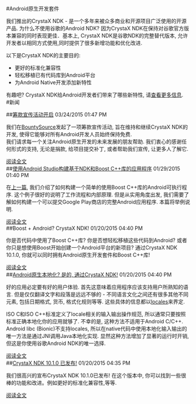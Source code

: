 #Android原生开发套件  
  
我们推出的CrystaX NDK - 是一个多年来被众多商业和开源项目广泛使用的开源产品. 为什么不使用谷歌的Android NDK? 因为CrystaX NDK在保持对谷歌官方版本兼容的同时表现更佳．基本上, CrystaX NDK是谷歌NDK的完整替代版本, 允许开发者以相同方式使用,同时提供了很多新增功能和优化改进.  
  
以下是CrystaX NDK的主要目的:  
+ 更好的标准化兼容性  
+ 轻松移植已有代码库到Android平台  
+ 为Android Native开发添加新特性  
  
有趣吧? CrystaX NDK给Android开发者们带来了哪些新特性, 请[查看更多信息](https://www.crystax.net/cn/android/ndk).  
#新闻  
  
##[筹款宣传活动开启](https://www.crystax.net/cn/blog/4)	03/24/2015 01:47 PM  
  
我们在[BountySource](https://www.bountysource.com/teams/crystaxndk/fundraiser)发起了一项筹款宣传活动, 旨在维持和继续CrystaX NDK的开发, 使得它能够对所有Android开发人员始终保持免费.  
我们请求每一个关注Android原生开发的未来发展的朋友帮助. 我们衷心的感谢任何形式的支持, 无论是捐款, 给项目提交补丁, 或者帮助我们宣传, 让更多人了解它.  
  
[阅读全文](https://www.crystax.net/cn/blog/4)  
##[使用Android Studio构建基于NDK和Boost C++库的应用程序](https://www.crystax.net/cn/blog/3)	01/29/2015 01:40 PM
  
在[上一篇](https://www.crystax.net/cn/blog/2), 我们介绍了如何构建一个简单的使用Boost C++库的Android可执行程序. 这个例子很好的说明了工作流程和内部原理. 但是从实用角度出发, 我们需要了解如何构建一个可以提交Google Play商店的完整Android应用程序. 本篇将举例说明.  
  
[阅读全文](https://www.crystax.net/cn/blog/3)  
##Boost + Android? CrystaX NDK!	01/20/2015 04:40 PM
  
你是否代码中使用了Boost C++库? 你是否想轻松移植这些代码到Android? 或者你只是想使用Boost开始创建一个Android平台的新项目? 通过CrystaX NDK 10.1.0, 你就可以同时拥有Android原生开发套件和Boost C++库!  
  
[阅读全文](https://www.crystax.net/cn/blog/2)  
##[Android原生本地化? 是的, 通过CrystaX NDK!](https://www.crystax.net/cn/blog/1)	01/20/2015 04:40 PM
  
好的应用必定要有好的用户体验. 首先这意味着应用程序应该支持用户所熟知的语言. 但是仅仅翻译文字和段落是远远不够的 - 不同语言文化之间还有很多其他不同元素, 包括日期格式, 货币, 格式化规则等等. 这些具体的信息都以[locales](http://zh.wikipedia.org/wiki/%E5%8C%BA%E5%9F%9F%E8%AE%BE%E7%BD%AE)来界定.  
  
ISO C和ISO C++标准定义了locale相关的输入输出操作规范, 所以通常只要按照标准正确本地化你的应用就够了. 不幸的是, 这种方法不适用于Android C/C++. Android libc (Bionic)不支持locales, 所以在native代码中使用本地化输入输出的唯一方法是通过JNI调用Java本地化实现. 显然这种方法增加了显著的运行时开销, 但这是你使用谷歌Android NDK的唯一选择.  
  
[阅读全文](https://www.crystax.net/cn/blog/1)  
##[CrystaX NDK 10.1.0 已发布!](https://www.crystax.net/cn/android/ndk)	01/20/2015 04:35 PM
  
我们很高兴的宣布CrystaX NDK 10.1.0已发布! 在这个版本中, 你可以找到一些很棒的功能和改进。例如更好的标准化兼容性,等等.  
  
[阅读全文](https://www.crystax.net/cn/android/ndk)  
